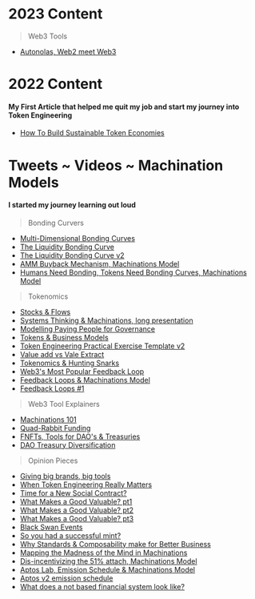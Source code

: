 # 2023 Content

> Web3 Tools
- [Autonolas, Web2 meet Web3](https://twitter.com/curiousrabbit27/status/1613671930686541829?s=20&t=zhbmMG8OZDRGiKb4NXfA7A)

# 2022 Content

#### My First Article that helped me quit my job and start my journey into Token Engineering

- [How To Build Sustainable Token Economies](https://mirror.xyz/curiousrabbit.eth/IHaOnyhG3iiKMdShYx84zGaiGP70qZaHMsqR6Iih5UQ)


# Tweets ~ Videos ~ Machination Models

#### I started my journey learning out loud

> Bonding Curvers
- [Multi-Dimensional Bonding Curves](https://twitter.com/curiousrabbit27/status/1587894096403648512?s=20&t=McN1oUVa1HHklPqQL32gIg)
- [The Liquidity Bonding Curve](https://twitter.com/curiousrabbit27/status/1584687165954400256?s=20&t=McN1oUVa1HHklPqQL32gIg)
- [The Liquidity Bonding Curve v2](https://twitter.com/curiousrabbit27/status/1585032611100958721?s=20&t=McN1oUVa1HHklPqQL32gIg)
- [AMM Buyback Mechanism, Machinations Model](https://twitter.com/curiousrabbit27/status/1580247746128228353?s=20&t=McN1oUVa1HHklPqQL32gIg)
- [Humans Need Bonding, Tokens Need Bonding Curves, Machinations Model](https://twitter.com/curiousrabbit27/status/1579557064359448576?s=20&t=McN1oUVa1HHklPqQL32gIg) 

> Tokenomics
- [Stocks & Flows](https://twitter.com/curiousrabbit27/status/1604843632737284096?s=20&t=McN1oUVa1HHklPqQL32gIg)
- [Systems Thinking & Machinations, long presentation](https://twitter.com/curiousrabbit27/status/1603499180793667603?s=20&t=McN1oUVa1HHklPqQL32gIg)
- [Modelling Paying People for Governance](https://twitter.com/curiousrabbit27/status/1593572154544627712?s=20&t=McN1oUVa1HHklPqQL32gIg)
- [Tokens & Business Models](https://twitter.com/curiousrabbit27/status/1592829199961952256?s=20&t=McN1oUVa1HHklPqQL32gIg)
- [Token Engineering Practical Exercise Template v2](https://twitter.com/curiousrabbit27/status/1588014778286592000?s=20&t=McN1oUVa1HHklPqQL32gIg)
- [Value add vs Vale Extract](https://twitter.com/curiousrabbit27/status/1584245103639801857?s=20&t=McN1oUVa1HHklPqQL32gIg)
- [Tokenomics & Hunting Snarks](https://twitter.com/curiousrabbit27/status/1581010634275450882?s=20&t=McN1oUVa1HHklPqQL32gIg)
- [Web3's Most Popular Feedback Loop](https://twitter.com/curiousrabbit27/status/1579182890772226048?s=20&t=McN1oUVa1HHklPqQL32gIg)
- [Feedback Loops & Machinations Model](https://twitter.com/curiousrabbit27/status/1578428930029019138?s=20&t=McN1oUVa1HHklPqQL32gIg)
- [Feedback Loops #1](https://twitter.com/curiousrabbit27/status/1578187865401348096?s=20&t=McN1oUVa1HHklPqQL32gIg)

> Web3 Tool Explainers
- [Machinations 101](https://twitter.com/curiousrabbit27/status/1588871421912322048?s=20&t=McN1oUVa1HHklPqQL32gIg)
- [Quad-Rabbit Funding](https://twitter.com/curiousrabbit27/status/1588400899831238657?s=20&t=McN1oUVa1HHklPqQL32gIg)
- [FNFTs, Tools for DAO's & Treasuries](https://twitter.com/curiousrabbit27/status/1581419049904640001?s=20&t=McN1oUVa1HHklPqQL32gIg)
- [DAO Treasury Diversification](https://twitter.com/curiousrabbit27/status/1582463776472735745?s=20&t=McN1oUVa1HHklPqQL32gIg)



> Opinion Pieces
- [Giving big brands, big tools](https://twitter.com/curiousrabbit27/status/1603741793446776834?s=20&t=McN1oUVa1HHklPqQL32gIg)
- [When Token Engineering Really Matters](https://twitter.com/curiousrabbit27/status/1601937650327371776?s=20&t=McN1oUVa1HHklPqQL32gIg)
- [Time for a New Social Contract?](https://twitter.com/curiousrabbit27/status/1593183686304096256?s=20&t=McN1oUVa1HHklPqQL32gIg)
- [What Makes a Good Valuable? pt1](https://twitter.com/curiousrabbit27/status/1592207527240171521?s=20&t=McN1oUVa1HHklPqQL32gIg)
- [What Makes a Good Valuable? pt2](https://twitter.com/curiousrabbit27/status/1592461489751085058?s=20&t=McN1oUVa1HHklPqQL32gIg)
- [What Makes a Good Valuable? pt3](https://twitter.com/curiousrabbit27/status/1594413144259973120?s=20&t=McN1oUVa1HHklPqQL32gIg)
- [Black Swan Events](https://twitter.com/curiousrabbit27/status/1585279710644375552?s=20&t=McN1oUVa1HHklPqQL32gIg)
- [So you had a successful mint?](https://twitter.com/curiousrabbit27/status/1584276244723474432?s=20&t=McN1oUVa1HHklPqQL32gIg)
- [Why Standards & Composability make for Better Business](https://twitter.com/curiousrabbit27/status/1583468920706826240?s=20&t=McN1oUVa1HHklPqQL32gIg)
- [Mapping the Madness of the Mind in Machinations](https://twitter.com/curiousrabbit27/status/1582068436838264834?s=20&t=McN1oUVa1HHklPqQL32gIg)
- [Dis-incentivizing the 51% attach, Machinations Model](https://twitter.com/curiousrabbit27/status/1580247746128228353?s=20&t=McN1oUVa1HHklPqQL32gIg)
- [Aptos Lab, Emission Schedule & Machinations Model](https://twitter.com/curiousrabbit27/status/1582407599462326272?s=20&t=McN1oUVa1HHklPqQL32gIg)
- [Aptos v2 emission schedule](https://twitter.com/curiousrabbit27/status/1583092859372130305?s=20&t=McN1oUVa1HHklPqQL32gIg)
- [What does a not based financial system look like?](https://twitter.com/curiousrabbit27/status/1577122572847939587?s=20&t=McN1oUVa1HHklPqQL32gIg)

